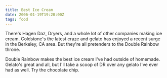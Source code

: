 ```yaml
---
title: Best Ice Cream
date: 2006-01-19T19:20:00Z
tags: food
---
```

There's Hagen Daz, Dryers, and a whole lot of other companies making ice cream. Coldstone's the latest craze and gelato has enjoyed a recent surge in the Berkeley, CA area. But they're all pretenders to the Double Rainbow throne.

Double Rainbow makes the best ice cream I've had outside of homemade. Gelato's great and all, but I'll take a scoop of DR over any gelato I've ever had as well. Try the chocolate chip.
